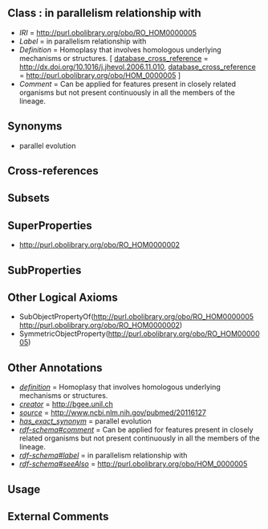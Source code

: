 
## Class : in parallelism relationship with

 * *IRI* = http://purl.obolibrary.org/obo/RO_HOM0000005
 * *Label* = in parallelism relationship with
 * *Definition* = Homoplasy that involves homologous underlying mechanisms or structures. [ [database_cross_reference](../../ef/oboInOwl#hasDbXref.md) = http://dx.doi.org/10.1016/j.jhevol.2006.11.010, [database_cross_reference](../../ef/oboInOwl#hasDbXref.md) = http://purl.obolibrary.org/obo/HOM_0000005 ]
 * *Comment* = Can be applied for features present in closely related organisms but not present continuously in all the members of the lineage.

## Synonyms

 * parallel evolution

## Cross-references


## Subsets


## SuperProperties

 * <http://purl.obolibrary.org/obo/RO_HOM0000002>

## SubProperties


## Other Logical Axioms

 * SubObjectPropertyOf(<http://purl.obolibrary.org/obo/RO_HOM0000005> <http://purl.obolibrary.org/obo/RO_HOM0000002>)
 * SymmetricObjectProperty(<http://purl.obolibrary.org/obo/RO_HOM0000005>)

## Other Annotations

 * *[definition](../../IAO/15/IAO_0000115.md)* = Homoplasy that involves homologous underlying mechanisms or structures.
 * *[creator](../../or/creator.md)* = http://bgee.unil.ch
 * *[source](../../ce/source.md)* = http://www.ncbi.nlm.nih.gov/pubmed/20116127
 * *[has_exact_synonym](../../ym/oboInOwl#hasExactSynonym.md)* = parallel evolution
 * *[rdf-schema#comment](../../nt/rdf-schema#comment.md)* = Can be applied for features present in closely related organisms but not present continuously in all the members of the lineage.
 * *[rdf-schema#label](../../el/rdf-schema#label.md)* = in parallelism relationship with
 * *[rdf-schema#seeAlso](../../so/rdf-schema#seeAlso.md)* = http://purl.obolibrary.org/obo/HOM_0000005

## Usage


## External Comments

